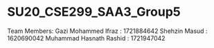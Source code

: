 # SU20_CSE299_SAA3_Group5
Team Members:
Gazi Mohammed Ifraz : 1721884642
Shehzin Masud : 1620690042 
Muhammad Hasnath Rashid : 1721947042
